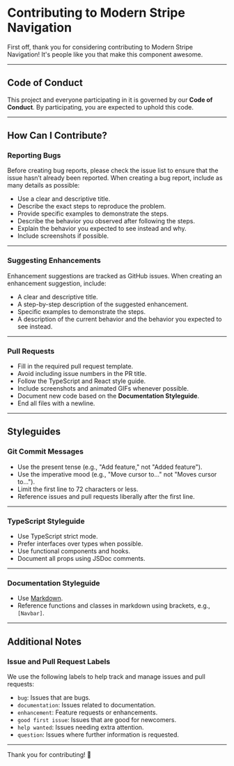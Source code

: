 # Contributing to Modern Stripe Navigation

First off, thank you for considering contributing to Modern Stripe Navigation! It's people like you that make this component awesome.

---

## Code of Conduct

This project and everyone participating in it is governed by our **Code of Conduct**. By participating, you are expected to uphold this code.

---

## How Can I Contribute?

### Reporting Bugs

Before creating bug reports, please check the issue list to ensure that the issue hasn’t already been reported. When creating a bug report, include as many details as possible:

- Use a clear and descriptive title.
- Describe the exact steps to reproduce the problem.
- Provide specific examples to demonstrate the steps.
- Describe the behavior you observed after following the steps.
- Explain the behavior you expected to see instead and why.
- Include screenshots if possible.

---

### Suggesting Enhancements

Enhancement suggestions are tracked as GitHub issues. When creating an enhancement suggestion, include:

- A clear and descriptive title.
- A step-by-step description of the suggested enhancement.
- Specific examples to demonstrate the steps.
- A description of the current behavior and the behavior you expected to see instead.

---

### Pull Requests

- Fill in the required pull request template.
- Avoid including issue numbers in the PR title.
- Follow the TypeScript and React style guide.
- Include screenshots and animated GIFs whenever possible.
- Document new code based on the **Documentation Styleguide**.
- End all files with a newline.

---

## Styleguides

### Git Commit Messages

- Use the present tense (e.g., "Add feature," not "Added feature").
- Use the imperative mood (e.g., "Move cursor to..." not "Moves cursor to...").
- Limit the first line to 72 characters or less.
- Reference issues and pull requests liberally after the first line.

---

### TypeScript Styleguide

- Use TypeScript strict mode.
- Prefer interfaces over types when possible.
- Use functional components and hooks.
- Document all props using JSDoc comments.

---

### Documentation Styleguide

- Use [Markdown](https://guides.github.com/features/mastering-markdown/).
- Reference functions and classes in markdown using brackets, e.g., `[Navbar]`.

---

## Additional Notes

### Issue and Pull Request Labels

We use the following labels to help track and manage issues and pull requests:

- `bug`: Issues that are bugs.
- `documentation`: Issues related to documentation.
- `enhancement`: Feature requests or enhancements.
- `good first issue`: Issues that are good for newcomers.
- `help wanted`: Issues needing extra attention.
- `question`: Issues where further information is requested.

---

Thank you for contributing! 🎉

